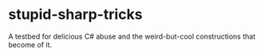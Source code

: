 # stupid-sharp-tricks
A testbed for delicious C# abuse and the weird-but-cool constructions that become of it.
